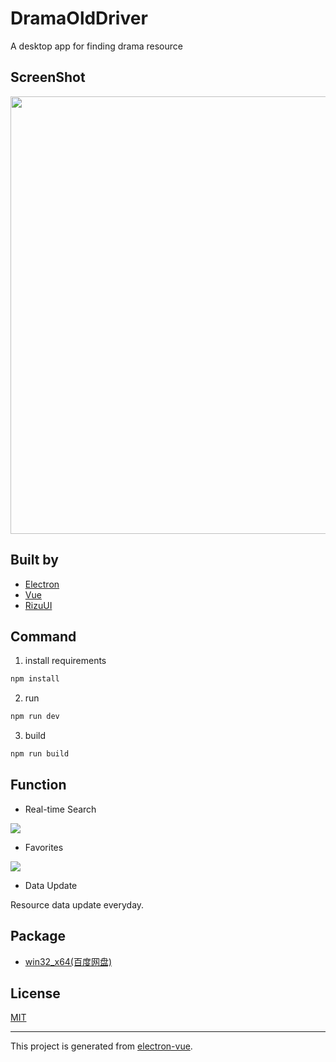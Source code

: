 # DramaOldDriver

A desktop app for finding drama resource

## ScreenShot

<p align="center">
  <img src="https://github.com/yrq110/DramaOldDriver-client/blob/master/static/screenshots/homepage.png" width="700px">
</p>

## Built by
* [Electron](https://github.com/electron/electron)
* [Vue](https://github.com/vuejs/vue)
* [RizuUI](https://github.com/yrq110/RizuUI)

## Command

1. install requirements

  ```bash
  npm install 
  ```
2. run

  ```bash
  npm run dev
  ```
3. build

  ```bash
  npm run build
  ```

## Function

* Real-time Search

![](https://github.com/yrq110/DramaOldDriver-client/blob/master/static/screenshots/search.png)

* Favorites

![](https://github.com/yrq110/DramaOldDriver-client/blob/master/static/screenshots/favorites.png)

* Data Update

Resource data update everyday.


## Package

* [win32_x64(百度网盘)](https://pan.baidu.com/s/1hrEzih2)

## License

[MIT](https://opensource.org/licenses/MIT)

---

This project is generated from [electron-vue](https://github.com/SimulatedGREG/electron-vue).